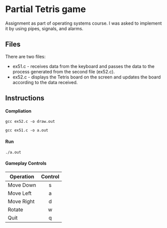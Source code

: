 # Partial Tetris game
Assignment as part of operating systems course. I was asked to implement it by using pipes, signals, and alarms.

## Files
There are two files: 
* ex51.c - receives data from the keyboard and passes the data to the process generated from the second file (ex52.c). 
* ex52.c - displays the Tetris board on the screen and updates the board according to the data received.

## Instructions
#### Compliation
```
gcc ex52.c -o draw.out
```
```
gcc ex51.c -o a.out
```
#### Run
```
./a.out
```
#### Gameplay Controls
| Operation     | Control  |
| ------------- |:--------:|
| Move Down     | s        |
| Move Left     | a        |
| Move Right    | d        |
| Rotate        | w        | 
| Quit          | q        |
